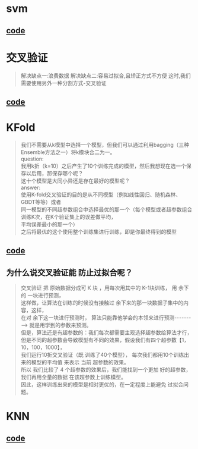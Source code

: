 # svm
## [code](SVM.py)

# 交叉验证
> 解决缺点一:浪费数据
解决缺点二:容易过拟合,且矫正方式不方便
这时,我们需要使用另外一种分割方式-交叉验证
## [code](cross_val_score.py)

# KFold
> 我们不需要从k模型中选择一个模型，但我们可以通过利用bagging（三种Ensemble方法之一）将k模块合二为一。<br/>
> question:<br/>
>我用k折（k=10）之后产生了10个训练完成的模型，然后我想现在选一个保存以后用，那保存哪个呢？<br/>
>这十个模型是大同小异还是存在最好的模型呢？<br/>
>answer:<br/>
>使用K-fold交叉验证的目的是从不同模型（例如线性回归、随机森林、GBDT等等）或者<br/>
> 同一模型的不同超参数组合中选择最优的那一个（每个模型或者超参数组合训练K次，在K个验证集上的误差做平均，<br/>
>平均误差最小的那一个）<br/>
> 之后将最优的这个使用整个训练集进行训练，即是你最终得到的模型<br/>
## [code](KFold.py)
## 为什么说交叉验证能 防止过拟合呢？
>交叉验证 把 原始数据分成可 K 块 ，用每次用其中的 K-1块训练， 用 余下的 一块进行预测，<br/>
这样做，让算法在训练的时候没有接触过 余下来的那一块数据子集中的内容，这样，<br/>
>在对 余下这一块进行预测时，
算法只能靠他学会的本领来进行预测---------> 就是用学到的参数来预测。<br/>
但是，算法还是有超参数的：我们每次都需要主观选择超参数给算法才行，<br/>
>但是不同的超参数会导致模型有不同的效果，假设我们有四个超参数【1，10，100，1000】，<br/>
>我们运行10折交叉验证（既 训练了40个模型），  每次我们都用10个训练出来的模型的平均值 来表示 当前 超参数的效果。   <br/> 
所以 我们比较了  4 个超参数的效果后，我们能找到一个更加 好的超参数，我们再用全量的数据 在该超参数上训练模型。<br/>
>因此，这样训练出来的模型是相对更优的，在一定程度上能避免 过拟合问题。<br/>

# KNN
## [code](knn.py)